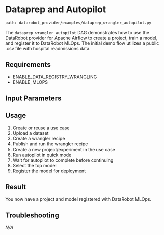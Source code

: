 # Dataprep and Autopilot

`path: datarobot_provider/examples/dataprep_wrangler_autopilot.py`

The `dataprep_wrangler_autopilot` DAG demonstrates how to use the DataRobot provider for Apache Airflow to create a project, train a model, and register it to DataRobot MLOps.
The initial demo flow utilizes a public .csv file with hospital readmissions data.

## Requirements

* ENABLE_DATA_REGISTRY_WRANGLING
* ENABLE_MLOPS

## Input Parameters

<!-- Do we need anything here? Or just N/A? -->

## Usage

1. Create or reuse a use case
2. Upload a dataset
3. Create a wrangler recipe
4. Publish and run the wrangler recipe
5. Create a new project/experiment in the use case
6. Run autopilot in quick mode
7. Wait for autopilot to complete before continuing
8. Select the top model
9. Register the model for deployment

## Result

You now have a project and model registered with DataRobot MLOps.

## Troubleshooting

_N/A_
